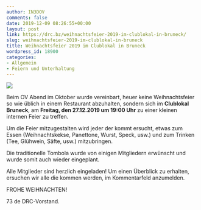 ```yaml
---
author: IN3DOV
comments: false
date: 2019-12-09 08:26:55+00:00
layout: post
link: https://drc.bz/weihnachtsfeier-2019-im-clublokal-in-bruneck/
slug: weihnachtsfeier-2019-im-clublokal-in-bruneck
title: Weihnachtsfeier 2019 im Clublokal in Bruneck
wordpress_id: 18900
categories:
- Allgemein
- Feiern und Unterhaltung
---
```



![](https://drc.bz/wp-content/uploads/2019/12/Weihnachten.jpg)





Beim OV Abend im Oktober wurde vereinbart, heuer keine Weihnachtsfeier so wie üblich in einem Restaurant abzuhalten, sondern sich im **Clublokal Bruneck**, am **Freitag, den 27.12.2019 um 19:00 Uhr** zu einer kleinen internen Feier zu treffen.




Um die Feier mitzugestalten wird jeder der kommt ersucht, etwas zum Essen (Weihnachtskekse, Panettone, Wurst, Speck, usw.) und zum Trinken (Tee, Glühwein, Säfte, usw.) mitzubringen. 




Die traditionelle Tombola wurde von einigen Mitgliedern erwünscht und wurde somit auch wieder eingeplant.




Alle Mitglieder sind herzlich eingeladen! Um einen Überblick zu erhalten, ersuchen wir alle die kommen werden, im Kommentarfeld anzumelden.




FROHE WEIHNACHTEN!




73 de DRC-Vorstand.



